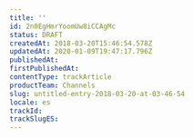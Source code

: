 ```yaml
---
title: ''
id: 2n0EgHmrYoomUw8iCCAgMc
status: DRAFT
createdAt: 2018-03-20T15:46:54.578Z
updatedAt: 2020-01-09T19:47:17.796Z
publishedAt: 
firstPublishedAt: 
contentType: trackArticle
productTeam: Channels
slug: untitled-entry-2018-03-20-at-03-46-54
locale: es
trackId: 
trackSlugES: 
---
```



